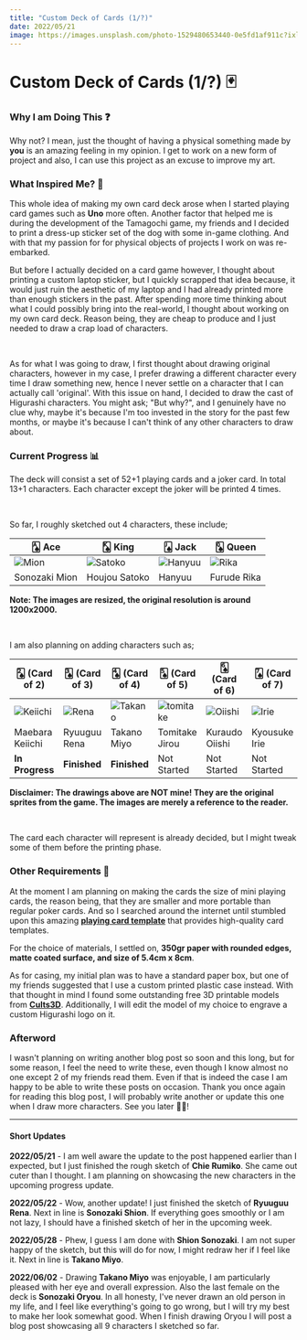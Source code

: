 ```yaml
---
title: "Custom Deck of Cards (1/?)"
date: 2022/05/21
image: https://images.unsplash.com/photo-1529480653440-0e5fd1af911c?ixlib=rb-1.2.1&ixid=MnwxMjA3fDB8MHxwaG90by1wYWdlfHx8fGVufDB8fHx8&auto=format&fit=crop&w=500&h=500&q=30
---
```

# Custom Deck of Cards (1/?) 🃏

<h3 id="why-i-am-doing-this">Why I am Doing This ❓</h3>

Why not? I mean, just the thought of having a physical something made by **you** is an amazing feeling in my opinion. I get to work on a new form of project and also, I can use this project as an excuse to improve my art.

<h3 id="what-inspired-me">What Inspired Me? 🤔</h3>

<!-- During the development of the Tamagochi game, my friends and I decided to print a dress-up sticker set of the dog with some in-game clothing. And that re-embarked my obsession with physical copies of projects I work on. Throughout my high school years, I used to print out some of the drawings I made onto sticker paper, and give them to my friends. This time I am planning on making a deck of cards with drawings of my own. -->

This whole idea of making my own card deck arose when I started playing card games such as **Uno** more often.
Another factor that helped me is during the development of the Tamagochi game, my friends and I decided to print a dress-up sticker set of the dog with some in-game clothing. And with that my passion for for physical objects of projects I work on was re-embarked.

But before I actually decided on a card game however, I thought about printing a custom laptop sticker, but I quickly scrapped that idea because, it would just ruin the aesthetic of my laptop and I had already printed more than enough stickers in the past.
After spending more time thinking about what I could possibly bring into the real-world, I thought about working on my own card deck. Reason being, they are cheap to produce and I just needed to draw a crap load of characters.

<br/>

As for what I was going to draw, I first thought about drawing original characters, however in my case, I prefer drawing a different character every time I draw something new, hence I never settle on a character that I can actually call 'original'. With this issue on hand, I decided to draw the cast of Higurashi characters. You might ask; "But why?", and I genuinely have no clue why, maybe it's because I'm too invested in the story for the past few months, or maybe it's because I can't think of any other characters to draw about.

<h3 id="current-progress">Current Progress 📊</h3>

The deck will consist a set of 52+1 playing cards and a joker card. In total 13+1 characters. Each character except the joker will be printed 4 times.

<br/>

So far, I roughly sketched out 4 characters, these include;

|🂡 Ace          |🂮 King           |🂫 Jack           |🂭 Queen      |
|---------------|-----------------|-----------------|-------------|
| ![Mion][mion]  |![Satoko][satoko]|![Hanyuu][hanyuu]|![Rika][rika] |
|Sonozaki Mion  |Houjou Satoko    |Hanyuu           |Furude Rika  |

**Note: The images are resized, the original resolution is around 1200x2000.**

<br/>

I am also planning on adding characters such as;

| 🂢 (Card of 2)|🂣 (Card of 3)|🂤 (Card of 4)|🂥 (Card of 5)|🂦 (Card of 6)|🂧 (Card of 7)|🂨 (Card of 8)|🂩 (Card of 9)|🂪 (Card of 10)|🃏 (Joker)|
|---------------|------------|-----------|--------------|--------------|--------------|-----------|--------------|--------------|--------------|
| ![Keiichi][keiichi]|![Rena][rena]|![Takano][takano]|![tomitake][tomitake]|![Oiishi][oiishi]|![Irie][irie]|![Chie][chie]|![Shion][shion]|![Satoshi][satoshi]|![Oryou][oryou] |
|Maebara Keiichi   |Ryuuguu Rena|Takano Miyo|Tomitake Jirou       |Kuraudo Oiishi   |Kyousuke Irie|Chie Rumiko|Sonozaki Shion|Houjou Satoshi     |Sonozaki Oryou|
|**In Progress**|**Finished**|**Finished**|Not Started|Not Started|Not Started|**Finished**|**Finished**|Not Started|<ins>**Finished**</ins>|

**Disclaimer: The drawings above are NOT mine! They are the original sprites from the game. The images are merely a reference to the reader.**

<br/>

The card each character will represent is already decided, but I might tweak some of them before the printing phase.

<h3 id="other-requirements">Other Requirements 📝</h3>

At the moment I am planning on making the cards the size of mini playing cards, the reason being, that they are smaller and more portable than regular poker cards.
And so I searched around the internet until stumbled upon this amazing **[playing card template](https://www.magicianmasterclass.com/post/playing-card-template)** that provides high-quality card templates.

For the choice of materials, I settled on, **350gr paper with rounded edges, matte coated surface, and size of 5.4cm x 8cm**.

As for casing, my initial plan was to have a standard paper box, but one of my friends suggested that I use a custom printed plastic case instead. With that thought in mind I found some outstanding free 3D printable models from **[Cults3D](https://cults3d.com/en)**. Additionally, I will edit the model of my choice to engrave a custom Higurashi logo on it.

<h3 id="afterword">Afterword</h3>

I wasn't planning on writing another blog post so soon and this long, but for some reason, I feel the need to write these, even though I know almost no one except 2 of my friends read them. Even if that is indeed the case I am happy to be able to write these posts on occasion. Thank you once again for reading this blog post, I will probably write another or update this one when I draw more characters. See you later 👋🏻!

----

#### Short Updates

**2022/05/21** - I am well aware the update to the post happened earlier than I expected, but I just finished the rough sketch of **Chie Rumiko**. She came out cuter than I thought. I am planning on showcasing the new characters in the upcoming progress update.

**2022/05/22** - Wow, another update! I just finished the sketch of **Ryuuguu Rena**. Next in line is **Sonozaki Shion**. If everything goes smoothly or I am not lazy, I should have a finished sketch of her in the upcoming week.

**2022/05/28** - Phew, I guess I am done with **Shion Sonozaki**. I am not super happy of the sketch, but this will do for now, I might redraw her if I feel like it. Next in line is **Takano Miyo**.

**2022/06/02** - Drawing **Takano Miyo** was enjoyable, I am particularly pleased with her eye and overall expression. Also the last female on the deck is **Sonozaki Oryou**. In all honesty, I've never drawn an old person in my life, and I feel like everything's going to go wrong, but I will try my best to make her look somewhat good. When I finish drawing Oryou I will post a blog post showcasing all 9 characters I sketched so far.

[mion]: https://i.imgur.com/dy8uNCht.png
[satoko]: https://i.imgur.com/IHEVonkt.png
[hanyuu]: https://i.imgur.com/pItxQavt.png
[rika]: https://i.imgur.com/lT1ED93t.png

[chie]: https://i.imgur.com/W9rj2btt.png
[irie]: https://i.imgur.com/FHv7YsPt.png
[keiichi]: https://i.imgur.com/zmLQFYyt.png
[oiishi]: https://i.imgur.com/GvDxBhxt.png
[oryou]: https://i.imgur.com/DrCV3dQt.png
[rena]: https://i.imgur.com/TnknLqLt.png
[satoshi]: https://i.imgur.com/3TAQtHdt.png
[shion]: https://i.imgur.com/nTA2nDCt.png
[takano]: https://i.imgur.com/Jca5nKft.png
[tomitake]: https://i.imgur.com/kWESJA7t.png